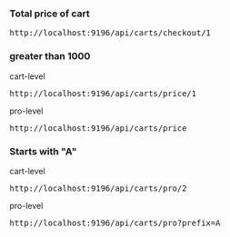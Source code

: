 ### Total price of cart
<pre>http://localhost:9196/api/carts/checkout/1</pre>

### greater than 1000
cart-level
<pre>http://localhost:9196/api/carts/price/1</pre>
pro-level <br>
<pre>http://localhost:9196/api/carts/price</pre>

### Starts with "A"
cart-level
<pre>http://localhost:9196/api/carts/pro/2 </pre>
pro-level
<pre>http://localhost:9196/api/carts/pro?prefix=A</pre>

